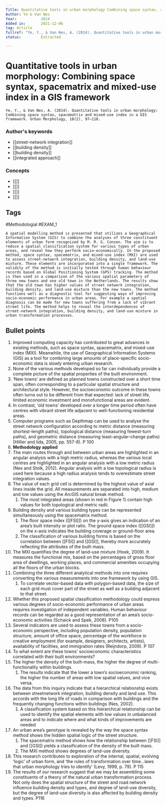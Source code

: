 ```yaml
---
Title: Quantitative tools in urban morphology Combining space syntax, spacematrix and mixed-use index in a GIS framework
Author:	Ye & Van Nes
Year:			2014
Added in:		2021-12-06
tag: Article
fullref: "Ye, Y., & Van Nes, A. (2014). Quantitative tools in urban morphology: Combining space syntax, spacematrix and mixed-use index in a GIS framework. Urban Morphology, 18(2), 97–118."
status:			Extracted

---
```

# Quantitative tools in urban morphology: Combining space syntax, spacematrix and mixed-use index in a GIS framework 
```ad-abstract
Ye, Y., & Van Nes, A. (2014). Quantitative tools in urban morphology: Combining space syntax, spacematrix and mixed-use index in a GIS framework. Urban Morphology, 18(2), 97–118.
```
### Author's keywords
- [[street-network integration]]
- [[building density]]
- [[building density]]
- [[integrated approach]]
### Concepts
- [[]]
- [[]]
- [[]]
- [[]]
## Tags
#Methodologial 
#EXAM_1 

```ad-abstract
A spatial modelling method is presented that utilizes a Geographical Information System (GIS) to combine the analyses of three constituent elements of urban form recognized by M. R. G. Conzen. The aim is to reduce a spatial classification system for various types of urban areas, and reveal how they perform socio-economically. In the proposed method, space syntax, spacematrix, and mixed-use index (MXI) are used to assess street-network integration, building density, and land-use mixture. These elements are incorporated into a single framework. The validity of the method is initially tested through human behaviour records based on Global Positioning System (GPS) tracking. The method is then used in a comparison of the various spatial parameters of three new towns and one old town in the Netherlands. The results show that the old town has higher values of street network integration, building density, and land-use mixture than the new towns. The method functions well as a diagnostic tool for suggesting ways of improving socio-economic performance in urban areas. For example a spatial diagnosis can be made for new towns suffering from a lack of vibrant street life. The method helps to reveal the interdependences of street-network integration, building density, and land-use mixture in urban transformation processes.
```
## Bullet points
1. Improved computing capacity has contributed to great advances in existing methods, such as space syntax, spacematrix, and mixed-use index (MXI). Meanwhile, the use of Geographical Information Systems (GIS) as a tool for combining large amounts of place-specific socio-economic data is slowly entering urban research.
2. None of the various methods developed so far can individually provide a complete picture of the spatial properties of the built environment.
3. ‘New towns’ are defined as planned towns constructed over a short time span, often corresponding to a particular spatial structure and architectural style. However, the socioeconomic outcome in these towns often turns out to be different from that expected: lack of street life, limited economic investment and monofunctional areas are evident.
4. In contrast, ‘old towns’ developed over a longer time period often have centres with vibrant street life adjacent to well-functioning residential areas.
5. Computer programs such as Depthmap can be used to analyse the street network configuration according to metric distance (measuring shortest-length paths), topological distance (measuring fewest-turn paths), and geometric distance (measuring least-angular-change paths) (Hillier and Iida, 2005, pp. 557-8). P 100
6.  **Methodology applied**
7.  The main routes through and between urban areas are highlighted in an angular analysis with a high metric radius, whereas the various local centres are highlighted in an angular analysis with a low metric radius (Nes and Stolk, 2012). Angular analysis with a low topological radius is used here because a high radius analysis tends to overestimate street integration values.
8. The value of each grid cell is determined by the highest value of axial lines inside the grid. All measurements are separated into high, medium and low values using the ArcGIS natural break method.
	1. The most integrated areas (shown in red in Figure 1) contain high values for both topological and metric radii.
9. Building density and various building types can be represented simultaneously using the spacematrix method.
	1. The floor space index ([[FSI]]) on the y-axis gives an indication of an area’s built intensity or plot ratio. The ground space index ([[GSI]]) on the x-axis indicates the building coverage or ground-floor area.
	2. The classification of various building forms is based on the correlation between [[FSI]] and [[GSI]], thereby more accurately reflecting the attributes of the built-mass.
10. The MXI quantifies the degree of land-use mixture (Hoek, 2009). It measures the functional mix, based on the percentages of gross floor area of dwellings, working places, and commercial amenities occupying all the floors of the urban blocks.
11. Combining the three different analytical methods into one requires converting the various measurements into one framework by using GIS.
	1. To correlate vector-based data with polygon-based data, the size of each grid must cover part of the street as well as a building adjacent to that street.
12. Whether this proposed spatial classification methodology could express various degrees of socio-economic performance of urban areas requires investigation of independent variables. Human behaviour records can be regarded as a good representation of an area’s socio-economic activities (Schaick and Spek, 2008). P105
13. Several indicators are used to assess these towns from a socio-economic perspective, including population density, population structure, amount of office space, percentage of the workforce in creative employment (for example, designers, architects, artists), availability of facilities, and immigration rates (Reijndorp, 2009). P 107
14. To what extent are these towns’ socioeconomic characteristics correlated with their built environments?
15. The higher the density of the built-mass, the higher the degree of multi-functionality within buildings.
	1. The results indicate that the lower a town’s socioeconomic ranking, the higher the number of areas with low spatial values, and vice versa.
16. The data from this inquiry indicate that a hierarchical relationship exists between streetnetwork integration, building density and land use. This accords with the long life of roads in comparison with buildings and the frequently changing functions within buildings (Nes, 2002).
	1. A classification system based on this hierarchical relationship can be used to identify the spatial elements with low values in unbalanced areas and to indicate where and what kinds of improvements are needed
17. An urban area’s genotype is revealed by the way the space syntax method shows the hidden spatial logic of the street structure.
	1. The spacematrix method shows how the relationship between [[FSI]] and [[GSI]] yields a classification of the density of the built mass.
	2. The MXI method shows degrees of land-use diversity.
18. This research contributes to exploration of the internal, spatial, evolving ‘logic’ of urban form, and ‘the rules of transformation over time…laws that urban morphology tries to identify’ (Levy, 1999, p. 79). P 115
19. The results of our research suggest that we may be assembling some constituents of a theory of the natural urban transformation process. Not only does the spatial structure of the street and road network influence building density and types, and degree of land-use diversity, but the degree of land-use diversity is also affected by building density and types. P116